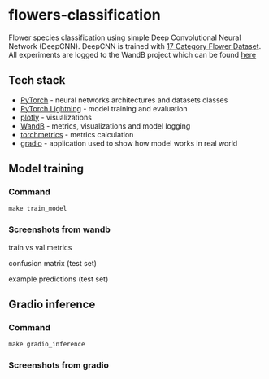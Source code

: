 # flowers-classification
Flower species classification using simple Deep Convolutional Neural Network (DeepCNN). DeepCNN is trained with [17 Category Flower Dataset](https://www.robots.ox.ac.uk/~vgg/data/flowers/17/index.html). All experiments are logged to the WandB project which can be found [here](https://wandb.ai/thawro/flowers-classification?workspace=user-thawro)

## Tech stack
* [PyTorch](https://pytorch.org/) - neural networks architectures and datasets classes
* [PyTorch Lightning](https://www.pytorchlightning.ai/index.html) - model training and evaluation
* [plotly](https://plotly.com/) - visualizations
* [WandB](https://docs.wandb.ai/) - metrics, visualizations and model logging
* [torchmetrics](https://torchmetrics.readthedocs.io/en/stable/) - metrics calculation
* [gradio](https://gradio.app/) - application used to show how model works in real world

## Model training 
### Command
```bat
make train_model
```
### Screenshots from wandb
train vs val metrics

confusion matrix (test set)

example predictions (test set)


## Gradio inference 
### Command
```bat
make gradio_inference
```
### Screenshots from gradio

